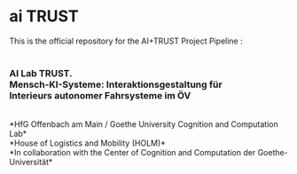 # ai TRUST

This is the official repository for the AI+TRUST Project Pipeline :
<br>
<br>
### AI Lab TRUST. <br> Mensch-KI-Systeme: Interaktionsgestaltung für <br> Interieurs autonomer Fahrsysteme im ÖV
<br>
*HfG Offenbach am Main / Goethe University Cognition and Computation Lab*
<br>
*House of Logistics and Mobility (HOLM)* <br>
*In collaboration with the Center of Cognition and Computation der Goethe-Universität*
